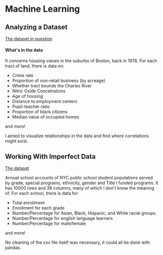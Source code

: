 # Machine Learning

## Analyzing a Dataset

[The dataset in question](https://archive.ics.uci.edu/ml/datasets/Housing)

#### What's in the data

It concerns housing values in the suburbs of Boston, back in 1978.
For each tract of land, there is data on:

* Crime rate
* Proportion of non-retail business (by acreage)
* Whether tract bounds the Charles River
* Nitric Oxide Concetrations
* Age of housing
* Distance to employment centers
* Pupil-teacher ratio
* Proportion of black citizens
* Median value of occupied homes

and more!

I aimed to visualize relationships in the data and find where correlations might exist.

## Working With Imperfect Data

[The dataset](https://data.cityofnewyork.us/Education/School-Demographics-and-Accountability-Snapshot-20/ihfw-zy9j)

Annual school accounts of NYC public school student populations served by grade, special programs, ethnicity, gender and Title I funded programs. It has 10000 rows and 38 columns, many of which I don't know the meaning of. For each school, there is data for:

* Total enrollment
* Enrollment for each grade
* Number/Percentage for Asian, Black, Hispanic, and White racial groups.
* Number/Percentage for english language learners
* Number/Percentage for male/female

and more!

No cleaning of the csv file itself was necessary, it could all be done with pandas.